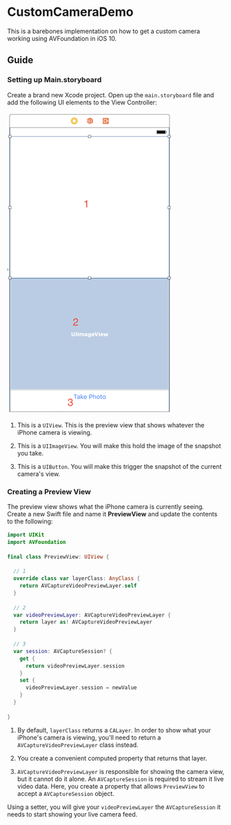 # CustomCameraDemo

This is a barebones implementation on how to get a custom camera working using AVFoundation in iOS 10.

## Guide

### Setting up Main.storyboard

Create a brand new Xcode project. Open up the `main.storyboard` file and add the following UI elements to the View Controller:

![storyboard](/images/storyboard.png)

1. This is a `UIView`. This is the preview view that shows whatever the iPhone camera is viewing.

2. This is a `UIImageView`. You will make this hold the image of the snapshot you take.

3. This is a `UIButton`. You will make this trigger the snapshot of the current camera's view.

### Creating a Preview View

The preview view shows what the iPhone camera is currently seeing. Create a new Swift file and name it **PreviewView** and update the contents to the following:

```swift
import UIKit
import AVFoundation

final class PreviewView: UIView {

  // 1
  override class var layerClass: AnyClass {
    return AVCaptureVideoPreviewLayer.self
  }

  // 2
  var videoPreviewLayer: AVCaptureVideoPreviewLayer {
    return layer as! AVCaptureVideoPreviewLayer
  }

  // 3
  var session: AVCaptureSession? {
    get {
      return videoPreviewLayer.session
    }
    set {
      videoPreviewLayer.session = newValue
    }
  }
  
}
```

1. By default, `layerClass` returns a `CALayer`. In order to show what your iPhone's camera is viewing, you'll need to return a `AVCaptureVideoPreviewLayer` class instead. 

2. You create a convenient computed property that returns that layer. 

3. `AVCaptureVideoPreviewLayer` is responsible for showing the camera view, but it cannot do it alone. An `AVCaptureSession` is required to stream it live video data. Here, you create a property that allows `PreviewView` to accept a `AVCaptureSession` object.

Using a setter, you will give your `videoPreviewLayer` the `AVCaptureSession` it needs to start showing your live camera feed.


